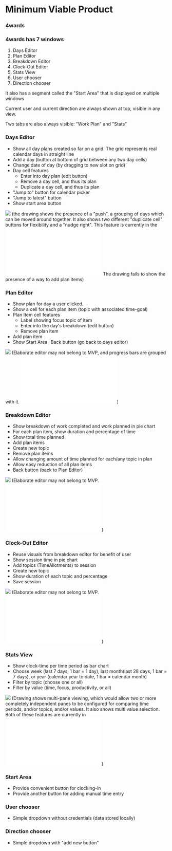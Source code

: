 # Minimum Viable Product
### 4wards 
### 4wards has 7 windows
1. Days Editor
1. Plan Editor
1. Breakdown Editor
1. Clock-Out Editor
1. Stats View
1. User chooser
1. Direction chooser

It also has a segment called the "Start Area" that is displayed on 
multiple windows 

Current user and current direction are always shown at top, visible in any view. 

Two tabs are also always visible: "Work Plan" and "Stats"

### Days Editor
- Show all day plans created so far on a grid. The grid represents real 
calendar days in straight line
- Add a day (button at bottom of grid between any two day cells)
- Change date of day (by dragging to new slot on grid)
- Day cell features
    - Enter into day plan (edit button)
    - Remove a day cell, and thus its plan
    - Duplicate a day cell, and thus its plan
- "Jump to" button for calendar picker
- "Jump to latest" button
- Show start area button

![](../Drawings/DaysEditorDrawing.jpg)
(the drawing shows the presence of a "push", 
a grouping of days which can be moved around together. 
It also shows two different "duplicate cell" buttons
for flexibility and a "nudge right".
This feature is currently in the ![Post MVP Overflow](PostMvpOverflow.md) 
The drawing fails to show the presence of a way to add plan items)

### Plan Editor
- Show plan for day a user clicked. 
- Show a cell for each plan item (topic with associated time-goal)
- Plan Item cell features
    - Label showing focus topic of item
    - Enter into the day's breakdown (edit button)
    - Remove plan item
- Add plan item
- Show Start Area
-Back button (go back to days editor)

![](../Drawings/PlanEditorDrawing.jpg)
(Elaborate editor may not belong to MVP, and progress bars are grouped with it.
![Post MVP Overflow](PostMvpOverflow.md))

### Breakdown Editor
- Show breakdown of work completed and work planned in pie chart
- For each plan item, show duration and percentage of time
- Show total time planned
- Add plan items
- Create new topic
- Remove plan items
- Allow changing amount of time planned for each/any topic in plan
- Allow easy reduction of all plan items
- Back button (back to Plan Editor)

![](../Drawings/BreakdownEditorDrawing.jpg)
(Elaborate editor may not belong to MVP.
![Post MVP Overflow](PostMvpOverflow.md))

### Clock-Out Editor
- Reuse visuals from breakdown editor for benefit of user
- Show session time in pie chart
- Add topics (TimeAllotments) to session
- Create new topic
- Show duration of each topic and percentage
- Save session

![](../Drawings/ClockOutEditorDrawing.jpg)
(Elaborate editor may not belong to MVP.
![Post MVP Overflow](PostMvpOverflow.md))

### Stats View
- Show clock-time per time period as bar chart
- Choose week (last 7 days, 1 bar = 1 day), last month(last 28 days, 1 bar = 7 days), or 
year (calendar year to date, 1 bar = calendar month)
- Filter by topic (choose one or all)
- Filter by value (time, focus, productivity, or all)

![](../Drawings/StatsViewDrawing.jpg)
(Drawing shows multi-pane viewing, which would allow two or more completely 
independent panes to be configured for comparing time periods, and/or topics, 
and/or values. It also shows multi value selection. Both of these features are
currently in ![Post MVP Overflow](PostMvpOverflow.md))

### Start Area
- Provide convenient button for clocking-in
- Provide another button for adding manual time entry

### User chooser
- Simple dropdown without credentials (data stored locally)

### Direction chooser
- Simple dropdown with "add new button"